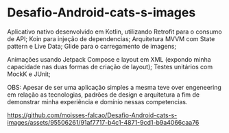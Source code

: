 # Desafio-Android-cats-s-images

Aplicativo nativo desenvolvido em Kotlin, utilizando Retrofit para o consumo de API;
Koin para injeção de dependencias;
Arquitetura MVVM com State pattern e Live Data;
Glide para o carregamento de imagens;

Animações usando Jetpack Compose e layout em XML (expondo minha capacidade nas duas formas de criação de layout);
Testes unitários com MockK e JUnit;

OBS: Apesar de ser uma aplicação simples a mesma teve over engeneering em relação as tecnologias, padrões de design e arquitetura a fim de demonstrar minha experiência e domínio nessas competencias.

https://github.com/moisses-falcao/Desafio-Android-cats-s-images/assets/95506261/91af7717-b4c1-4871-9cd1-b9a4066caa76
